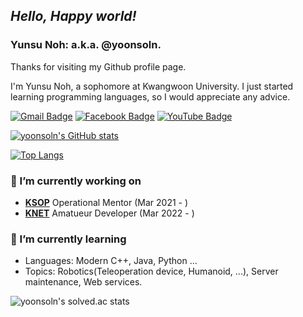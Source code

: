 ## ***Hello, Happy world!***

### Yunsu Noh: a.k.a. @yoonsoln.


Thanks for visiting my Github profile page.

I'm Yunsu Noh, a sophomore at Kwangwoon University. I just started learning programming languages, so I would appreciate any advice.

<!-- [![Hits](https://hits.seeyoufarm.com/api/count/incr/badge.svg?url=https%3A%2F%2Fgithub.com%2Fyoonsoln)](https://github.com/yoonsoln) -->
[![Gmail Badge](https://img.shields.io/badge/-Gmail-d14836?style=flat-square&logo=Gmail&logoColor=white&link=mailto:02.yunsu.noh@gmail.com)](mailto:02.yunsu.noh@gmail.com)
[![Facebook Badge](https://img.shields.io/badge/-Facebook-1877f2?style=flat-square&logo=facebook&logoColor=white&link=https://www.facebook.com/profile.php?id=100010957418627)](https://www.facebook.com/profile.php?id=100010957418627/)
[![YouTube Badge](https://img.shields.io/youtube/channel/subscribers/UCINtBUOljirjvV6hu9hOIpg?style=social)](https://www.youtube.com/channel/UCINtBUOljirjvV6hu9hOIpg)

[![yoonsoln's GitHub stats](https://github-readme-stats.vercel.app/api?username=yoonsoln&theme=gotham&show_icons=true)](https://github.com/anuraghazra/github-readme-stats)
 
[![Top Langs](https://github-readme-stats.vercel.app/api/top-langs/?username=yoonsoln&layout=compact&theme=rose_pine&show_icons=true)](https://github.com/anuraghazra/github-readme-stats)



### 🔭 I’m currently working on
 - [**KSOP**](http://outreach.kaist.ac.kr/) Operational Mentor (Mar 2021 - )
 - [**KNET**](https://github.com/KNET-KWU) Amatueur Developer (Mar 2022 - )
<!-- - [**KSOP**](http://outreach.kaist.ac.kr/) Mentee (Jul 2015 - Feb 2021) -->
<!-- KWU Division of Robotics, JS++ (2018. 03. ~ 2021. 02.) -->

### 🌱 I’m currently learning
 - Languages: Modern C++, Java, Python ...
 - Topics: Robotics(Teleoperation device, Humanoid, ...), Server maintenance, Web services.

 
![yoonsoln's solved.ac stats](https://github-readme-solvedac.hyp3rflow.vercel.app/api/?handle=yoonsoln)

<!--
**yoonsoln/yoonsoln** is a ✨ _special_ ✨ repository because its `README.md` (this file) appears on your GitHub profile.

Here are some ideas to get you started:


- 👯 I’m looking to collaborate on ...
- 🤔 I’m looking for help with ...
- 💬 Ask me about ...
- 📫 How to reach me: ...
- 😄 Pronouns: ...
- ⚡ Fun fact: ...
-->
